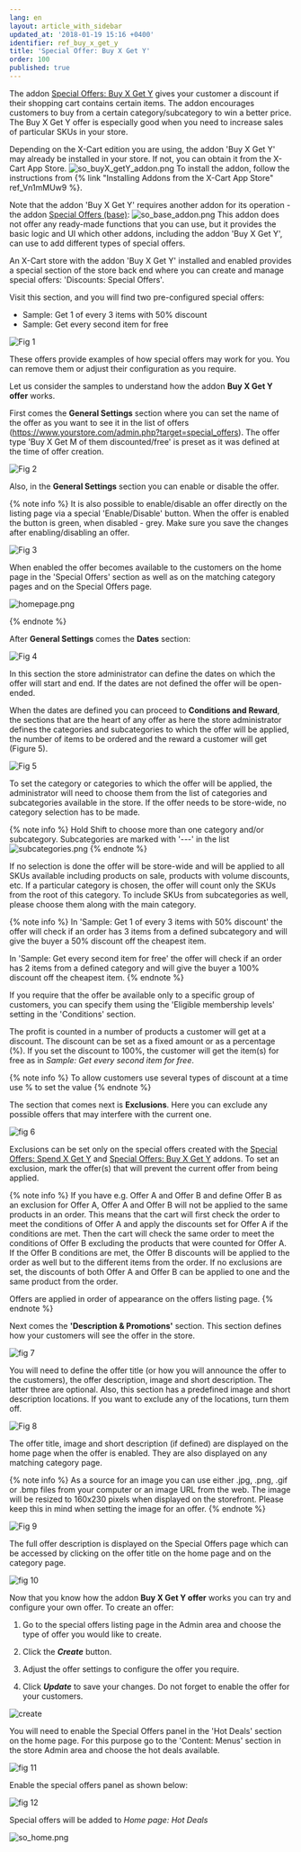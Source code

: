 ```yaml
---
lang: en
layout: article_with_sidebar
updated_at: '2018-01-19 15:16 +0400'
identifier: ref_buy_x_get_y
title: 'Special Offer: Buy X Get Y'
order: 100
published: true
---
```

The addon [Special Offers: Buy X Get Y](https://market.x-cart.com/addons/buy-x-get-y.html "Special Offers: Buy X Get Y") gives your customer a discount if their shopping cart contains certain items. The addon encourages customers to buy from a certain category/subcategory to win a better price. The Buy X Get Y offer is especially good when you need to increase sales of particular SKUs in your store. 

Depending on the X-Cart edition you are using, the addon 'Buy X Get Y' may already be installed in your store. If not, you can obtain it from the X-Cart App Store. 
![so_buyX_getY_addon.png]({{site.baseurl}}/attachments/ref_buy_x_get_y/so_buyX_getY_addon.png)
To install the addon, follow the instructions from {% link "Installing Addons from the X-Cart App Store" ref_Vn1mMUw9 %}. 

Note that the addon 'Buy X Get Y' requires another addon for its operation - the addon [Special Offers (base)](https://market.x-cart.com/addons/special-offers-base.html):
![so_base_addon.png]({{site.baseurl}}/attachments/ref_buy_x_get_y/so_base_addon.png)
This addon does not offer any ready-made functions that you can use, but it provides the basic logic and UI which other addons, including the addon 'Buy X Get Y', can use to add different types of special offers.

An X-Cart store with the addon 'Buy X Get Y' installed and enabled provides a special section of the store back end where you can create and manage special offers: 'Discounts: Special Offers'.

Visit this section, and you will find two pre-configured special offers:
   * Sample: Get 1 of every 3 items with 50% discount
   * Sample: Get every second item for free

![Fig 1]({{site.baseurl}}/attachments/buy_listing.png)

These offers provide examples of how special offers may work for you. You can remove them or adjust their configuration as you require.

Let us consider the samples to understand how the addon **Buy X Get Y offer** works. 

First comes the **General Settings** section where you can set the name of the offer as you want to see it in the list of offers (https://www.yourstore.com/admin.php?target=special_offers). The offer type 'Buy X Get M of them discounted/free' is preset as it was defined at the time of offer creation.

![Fig 2]({{site.baseurl}}/attachments/buy-general.png)

Also, in the **General Settings** section you can enable or disable the offer. 

{% note info %}
It is also possible to enable/disable an offer directly on the listing page via a special 'Enable/Disable' button. When the offer is enabled the button is green, when disabled - grey. Make sure you save the changes after enabling/disabling an offer.

![Fig 3]({{site.baseurl}}/attachments/enable.png)

When enabled the offer becomes available to the customers on the home page in the 'Special Offers' section as well as on the matching category pages and on the Special Offers page.

![homepage.png]({{site.baseurl}}/attachments/homepage.png)

{% endnote %}

After **General Settings** comes the **Dates** section:

![Fig 4]({{site.baseurl}}/attachments/dates.png)

In this section the store administrator can define the dates on which the offer will start and end. If the dates are not defined the offer will be open-ended. 

When the dates are defined you can proceed to **Conditions and Reward**, the sections that are the heart of any offer as here the store administrator defines the categories and subcategories to which the offer will be applied, the number of items to be ordered and the reward a customer will get (Figure 5).

![Fig 5]({{site.baseurl}}/attachments/buy-conditions-reward.png)

To set the category or categories to which the offer will be applied, the administrator will need to choose them from the list of categories and subcategories available in the store. If the offer needs to be store-wide, no category selection has to be made.

{% note info %} 
Hold Shift to choose more than one category and/or subcategory. Subcategories are marked with '---' in the list
![subcategories.png]({{site.baseurl}}/attachments/subcategories.png)
{% endnote %}

If no selection is done the offer will be store-wide and will be applied to all SKUs available including products on sale, products with volume discounts, etc. If a particular category is chosen, the offer will count only the SKUs from the root of this category. To include SKUs from subcategories as well, please choose them along with the main category.

{% note info %} 
In 'Sample: Get 1 of every 3 items with 50% discount' the offer will check if an order has 3 items from a defined subcategory and will give the buyer a 50% discount off the cheapest item.

In 'Sample: Get every second item for free' the offer will check if an order has 2 items from a defined category and will give the buyer a 100% discount off the cheapest item.
{% endnote %}

If you require that the offer be available only to a specific group of customers, you can specify them using the 'Eligible membership levels' setting in the 'Conditions' section. 

The profit is counted in a number of products a customer will get at a discount. The discount can be set as a fixed amount or as a percentage (%). If you set the discount to 100%, the customer will get the item(s) for free as in _Sample: Get every second item for free_.

{% note info %}
To allow customers use several types of discount at a time use % to set the value
{% endnote %}

The section that comes next is **Exclusions**. Here you can exclude any possible offers that may interfere with the current one. 

![fig 6]({{site.baseurl}}/attachments/buy_exclusions.png)

Exclusions can be set only on the special offers created with the [Special Offers: Spend X Get Y](https://market.x-cart.com/addons/spend-x-get-y.html "Special Offers: Spend X Get Y") and [Special Offers: Buy X Get Y](https://market.x-cart.com/addons/buy-x-get-y.html "Special Offers: Spend X Get Y") addons. To set an exclusion, mark the offer(s) that will prevent the current offer from being applied.

{% note info %}
If you have e.g. Offer A and Offer B and define Offer B as an exclusion for Offer A, Offer A and Offer B will not be applied to the same products in an order. This means that the cart will first check the order to meet the conditions of Offer A and apply the discounts set for Offer A if the conditions are met. Then the cart will check the same order to meet the conditions of Offer B excluding the products that were counted for Offer A. If the Offer B conditions are met, the Offer B discounts will be applied to the order as well but to the different items from the order. If no exclusions are set, the discounts of both Offer A and Offer B can be applied to one and the same product from the order. 

Offers are applied in order of appearance on the offers listing page.
{% endnote %}

Next comes the **'Description & Promotions'** section. This section defines how your customers will see the offer in the store.

![fig 7]({{site.baseurl}}/attachments/buy_description.png)


You will need to define the offer title (or how you will announce the offer to the customers), the offer description, image and short description. The latter three are optional. Also, this section has a predefined image and short description locations. If you want to exclude any of the locations, turn them off.

![Fig 8]({{site.baseurl}}/attachments/display.png)

The offer title, image and short description (if defined) are displayed on the home page when the offer is enabled. They are also displayed on any matching category page.

{% note info %}
As a source for an image you can use either .jpg, .png, .gif or .bmp files from your computer or an image URL from the web. The image will be resized to 160x230 pixels when displayed on the storefront. Please keep this in mind when setting the image for an offer.
{% endnote %}

![Fig 9]({{site.baseurl}}/attachments/home.png)

The full offer description is displayed on the Special Offers page which can be accessed by clicking on the offer title on the home page and on the category page.

![fig 10]({{site.baseurl}}/attachments/buy_sopage.png)


Now that you know how the addon **Buy X Get Y offer** works you can try and configure your own offer. To create an offer:

1. Go to the special offers listing page in the Admin area and choose the type of offer you would like to create.

2. Click the _**Create**_ button. 

3. Adjust the offer settings to configure the offer you require. 
 
4. Click _**Update**_ to save your changes. Do not forget to enable the offer for your customers. 

![create]({{site.baseurl}}/attachments/buy_create.png)

You will need to enable the Special Offers panel in the 'Hot Deals' section on the home page. For this purpose go to the 'Content: Menus' section in the store Admin area and choose the hot deals available.

![fig 11]({{site.baseurl}}/attachments/menus.png)

Enable the special offers panel as shown below:

![fig 12]({{site.baseurl}}/attachments/enable_so.png)

Special offers will be added to _Home page: Hot Deals_

![so_home.png]({{site.baseurl}}/attachments/so_home.png)
